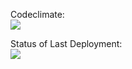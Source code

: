 Codeclimate:<br>
<a href="https://codeclimate.com/github/magnit56/php-project-lvl2/maintainability">
<img src="https://api.codeclimate.com/v1/badges/6c2e84739140fa1ecc2d/maintainability" />
</a>

Status of Last Deployment:<br>
<a href="https://github.com/magnit56/php-project-lvl2/actions?query=workflow%3Aphp-project-lvl2">
<img src="https://github.com/magnit56/php-project-lvl2/workflows/php-project-lvl2/badge.svg" />
</a>